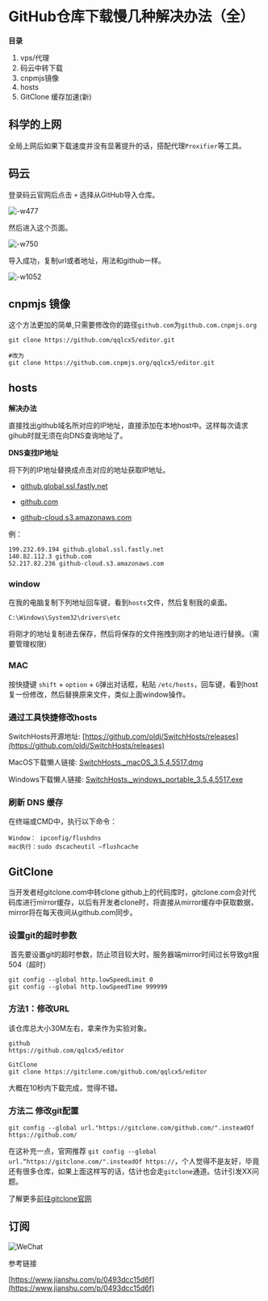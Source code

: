 # GitHub仓库下载慢几种解决办法（全）

**目录**

1. vps/代理
2. 码云中转下载
3. cnpmjs镜像
4. hosts
5. GitClone 缓存加速(新)

## 科学的上网

全局上网后如果下载速度并没有显著提升的话，搭配代理`Proxifier`等工具。


## 码云
登录码云官网后点击 `+` 选择从GitHub导入仓库。

![-w477](https://cdn.jsdelivr.net/gh/qqlcx5/figure-bed@1.0/img/20200712161533.jpg)

然后进入这个页面。

![-w750](https://cdn.jsdelivr.net/gh/qqlcx5/figure-bed@1.0/img/20200712161535.jpg)

导入成功，复制url或者地址，用法和github一样。

![-w1052](https://cdn.jsdelivr.net/gh/qqlcx5/figure-bed@1.0/img/20200712161542.jpg)

## cnpmjs 镜像

这个方法更加的简单,只需要修改你的路径`github.com`为`github.com.cnpmjs.org`

```
git clone https://github.com/qqlcx5/editor.git

#改为
git clone https://github.com.cnpmjs.org/qqlcx5/editor.git

```

## hosts

**解决办法**

直接找出github域名所对应的IP地址，直接添加在本地host中。这样每次请求gihub时就无须在向DNS查询地址了。

**DNS查找IP地址**

将下列的IP地址替换成点击对应的地址获取IP地址。

- [github.global.ssl.fastly.net](https://fastly.net.ipaddress.com/github.global.ssl.fastly.net)

- [github.com](https://github.com.ipaddress.com/)

- [github-cloud.s3.amazonaws.com](https://amazonaws.com.ipaddress.com/github-cloud.s3.amazonaws.com)

例：

```
199.232.69.194 github.global.ssl.fastly.net 
140.82.112.3 github.com
52.217.82.236 github-cloud.s3.amazonaws.com
```

### window

在我的电脑复制下列地址回车键，看到`hosts`文件，然后复制我的桌面。

```
C:\Windows\System32\drivers\etc
```
将刚才的地址复制进去保存，然后将保存的文件拖拽到刚才的地址进行替换。（需要管理权限）

### MAC

按快捷键 `shift` + `option` + `G`弹出对话框，粘贴 `/etc/hosts`，回车键，看到host复一份修改，然后替换原来文件，类似上面window操作。

### 通过工具快捷修改hosts

SwitchHosts开源地址: [https://github.com/oldj/SwitchHosts/releases](https://github.com/oldj/SwitchHosts/releases)

MacOS下载懒人链接: 
[SwitchHosts._macOS_3.5.4.5517.dmg](
https://github.com/oldj/SwitchHosts/releases/download/v3.5.4/SwitchHosts._macOS_3.5.4.5517.dmg)

Windows下载懒人链接: [SwitchHosts._windows_portable_3.5.4.5517.exe](https://github.com/oldj/SwitchHosts/releases/download/v3.5.4/SwitchHosts._windows_portable_3.5.4.5517.exe)

### 刷新 DNS 缓存
在终端或CMD中，执行以下命令：

```
Window： ipconfig/flushdns
mac执行：sudo dscacheutil –flushcache
```

## GitClone

当开发者经gitclone.com中转clone github上的代码库时，gitclone.com会对代码库进行mirror缓存，以后有开发者clone时，将直接从mirror缓存中获取数据，mirror将在每天夜间从github.com同步。
​ 
### 设置git的超时参数
​ 
​ 首先要设置git的超时参数，防止项目较大时，服务器端mirror时间过长导致git报504（超时）
​ 
```
git config --global http.lowSpeedLimit 0
git config --global http.lowSpeedTime 999999 
```

### 方法1：修改URL

该仓库总大小30M左右，拿来作为实验对象。
```
github
https://github.com/qqlcx5/editor

GitClone
git clone https://gitclone.com/github.com/qqlcx5/editor
```
大概在10秒内下载完成，觉得不错。

### 方法二 修改git配置
```
git config --global url."https://gitclone.com/github.com/".insteadOf https://github.com/
```
在这补充一点，官网推荐 `git config --global url.“https://gitclone.com/".insteadOf https://`，个人觉得不是友好，毕竟还有很多仓库，如果上面这样写的话，估计也会走`gitclone`通道。估计引发XX问题。

了解更多[前往gitclone官网](https://gitclone.com/)

## 订阅

![WeChat](https://cdn.jsdelivr.net/gh/qqlcx5/figure-bed@1.1/img/WeChat.png)

参考链接

[https://www.jianshu.com/p/0493dcc15d6f](https://www.jianshu.com/p/0493dcc15d6f)
